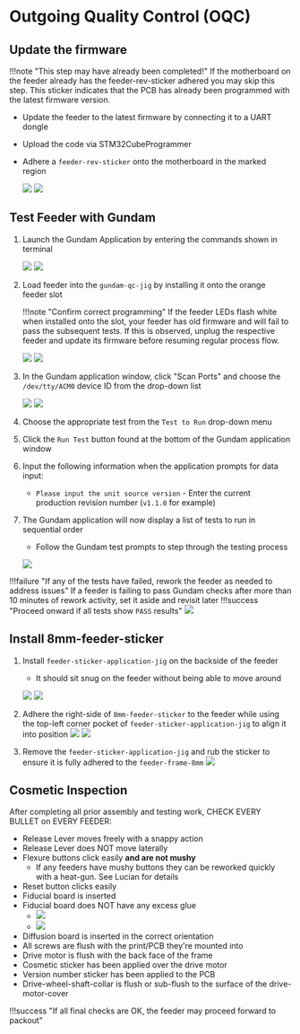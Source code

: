 # Outgoing Quality Control (OQC)


## Update the firmware
!!!note "This step may have already been completed!" 
	If the motherboard on the feeder already has the feeder-rev-sticker adhered you may skip this step. This sticker indicates that the PCB has already been programmed with the latest firmware version.
	
* Update the feeder to the latest firmware by connecting it to a UART dongle 
* Upload the code via STM32CubeProgrammer
* Adhere a `feeder-rev-sticker` onto the motherboard in the marked region

 	 ![](img/sticker-12.PNG)
 	 ![](img/sticker-9.JPG)

## Test Feeder with Gundam

1. Launch the Gundam Application by entering the commands shown in terminal

  	![](img/gundam1.jpg)
  	![](img/gundam2.jpg)
2. Load feeder into the `gundam-qc-jig` by installing it onto the orange feeder slot

	!!!note "Confirm correct programming"
		If the feeder LEDs flash white when installed onto the slot, your feeder has old firmware and will fail to pass the subsequent tests. If this is observed, unplug the respective feeder and update its firmware before resuming regular process flow. 

  	![](img/oqc-29.JPG)
  	![](img/oqc-28.JPG)

3. In the Gundam application window, click "Scan Ports" and choose the `/dev/tty/ACM0` device ID from the drop-down list
 
  	![](img/oqc-34.JPG)
  	![](img/gundam3.jpg)
  	
4. Choose the appropriate test from the `Test to Run` drop-down menu
5. Click the `Run Test` button found at the bottom of the Gundam application window
6. Input the following information when the application prompts for data input:
	* `Please input the unit source version` - Enter the current production revision number (`v1.1.0` for example)
7. The Gundam application will now display a list of tests to run in sequential order
 	* Follow the Gundam test prompts to step through the testing process

  	![](img/gundam4.jpg)

!!!failure "If any of the tests have failed, rework the feeder as needed to address issues"
	If a feeder is failing to pass Gundam checks after more than 10 minutes of rework activity, set it aside and revisit later
!!!success "Proceed onward if all tests show `PASS` results" 
	  	![](img/oqc-8.JPG)

## Install 8mm-feeder-sticker
1. Install `feeder-sticker-application-jig` on the backside of the feeder
	* It should sit snug on the feeder without being able to move around

     ![](img/sticker1.jpg)
     ![](img/sticker2.jpg)
2. Adhere the right-side of `8mm-feeder-sticker` to the feeder while using the top-left corner pocket of `feeder-sticker-application-jig` to align it into position
     ![](img/sticker3.jpg)
     ![](img/sticker5.jpg)
	  
3. Remove the `feeder-sticker-application-jig` and rub the sticker to ensure it is fully adhered to the `feeder-frame-8mm`
	  ![](img/sticker4.jpg)
	  
## Cosmetic Inspection
After completing all prior assembly and testing work, CHECK EVERY BULLET on EVERY FEEDER:

* Release Lever moves freely with a snappy action
* Release Lever does NOT move laterally
* Flexure buttons click easily **and are not mushy**
	* If any feeders have mushy buttons they can be reworked quickly with a heat-gun. See Lucian for details 
* Reset button clicks easily
* Fiducial board is inserted
* Fiducial board does NOT have any excess glue
    * ![](img/fid-bad-glue-1.jpg)
    * ![](img/fid-bad-glue-2.jpg)
* Diffusion board is inserted in the correct orientation
* All screws are flush with the print/PCB they're mounted into
* Drive motor is flush with the back face of the frame
* Cosmetic sticker has been applied over the drive motor
* Version number sticker has been applied to the PCB
* Drive-wheel-shaft-collar is flush or sub-flush to the surface of the drive-motor-cover

!!!success "If all final checks are OK, the feeder may proceed forward to packout"